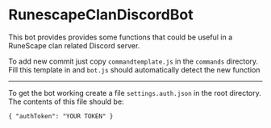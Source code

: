 # RunescapeClanDiscordBot

This bot provides provides some functions that could be useful in a RuneScape clan related Discord server.

To add new commit just copy `commandtemplate.js` in the `commands` directory. Fill this template in and `bot.js` should automatically detect the new function

 ---
 To get the bot working create a file `settings.auth.json` in the root directory. The contents of this file should be:
 
 `{ "authToken": "YOUR TOKEN" }`